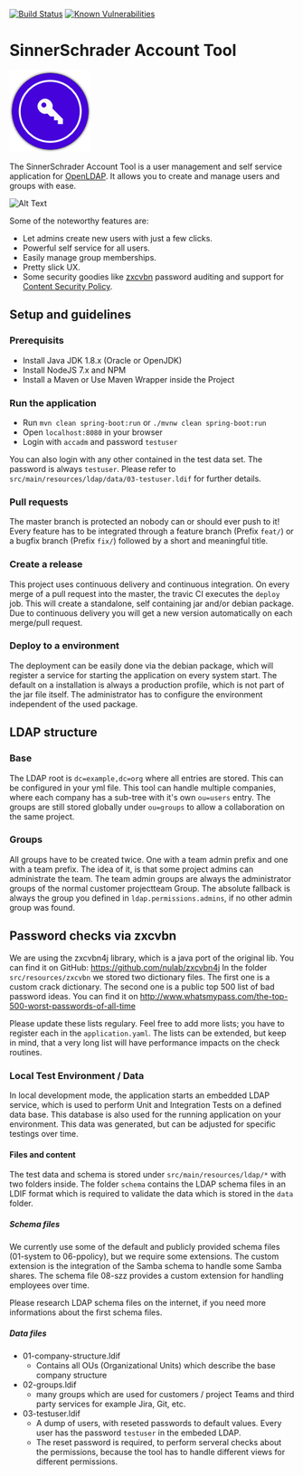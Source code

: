 [![Build Status](https://travis-ci.org/sinnerschrader/account-tool.svg?branch=master)](https://travis-ci.org/sinnerschrader/account-tool)
[![Known Vulnerabilities](https://snyk.io/test/github/sinnerschrader/account-tool/badge.svg)](https://snyk.io/test/github/sinnerschrader/account-tool)

# SinnerSchrader Account Tool

![Logo](/src/main/resources/public/static/favicons/mstile-144x144.png)

The SinnerSchrader Account Tool is a user management and self service application for [OpenLDAP](https://www.openldap.org/). It allows you to create and manage users and groups with ease.

![Alt Text](https://media.giphy.com/media/TMiG4GLEFE3wA/giphy.gif)

Some of the noteworthy features are:

* Let admins create new users with just a few clicks.
* Powerful self service for all users.
* Easily manage group memberships.
* Pretty slick UX.
* Some security goodies like [zxcvbn](https://github.com/dropbox/zxcvbn) password auditing and support for [Content Security Policy](https://developer.mozilla.org/en-US/docs/Web/HTTP/CSP).

## Setup and guidelines

### Prerequisits
* Install Java JDK 1.8.x (Oracle or OpenJDK)
* Install NodeJS 7.x and NPM
* Install a Maven or Use Maven Wrapper inside the Project

### Run the application
* Run `mvn clean spring-boot:run` or `./mvnw clean spring-boot:run`
* Open `localhost:8080` in your browser
* Login with `accadm` and password `testuser`

You can also login with any other contained in the test data set. The password is always `testuser`. Please refer to `src/main/resources/ldap/data/03-testuser.ldif` for further details.

### Pull requests
The master branch is protected an nobody can or should ever push to it! Every feature has to be integrated through a
feature branch (Prefix `feat/`) or a bugfix branch (Prefix `fix/`) followed by a short and meaningful title.

### Create a release
This project uses continuous delivery and continuous integration. On every merge of a pull request into the master,
the travic CI executes the `deploy` job. This will create a standalone, self containing jar and/or debian package.
Due to continuous delivery you will get a new version automatically on each merge/pull request.

### Deploy to a environment
The deployment can be easily done via the debian package, which will register a service for starting the
application on every system start. The default on a installation is always a production profile, which is not part
of the jar file itself. The administrator has to configure the environment independent of the used package.

## LDAP structure

### Base
The LDAP root is `dc=example,dc=org` where all entries are stored. This can be configured in your yml file.
This tool can handle multiple companies, where each company has a sub-tree with it's own `ou=users` entry.
The groups are still stored globally under `ou=groups` to allow a collaboration on the same project.

### Groups
All groups have to be created twice. One with a team admin prefix and one with a team prefix. The idea of it, is that some project admins can administrate the team. The team admin groups are always the administrator groups of the normal customer projectteam Group. The absolute fallback is always the group you defined in `ldap.permissions.admins`, if no other admin group was found.

## Password checks via zxcvbn
We are using the zxcvbn4j library, which is a java port of the original lib. You can find it on
GitHub: https://github.com/nulab/zxcvbn4j
In the folder `src/resources/zxcvbn` we stored two dictionary files. The first one is a custom crack dictionary.
The second one is a public top 500 list of bad password ideas.
You can find it on http://www.whatsmypass.com/the-top-500-worst-passwords-of-all-time

Please update these lists regulary. Feel free to add more lists; you have to register each in the `application.yaml`.
The lists can be extended, but keep in mind, that a very long list will have performance impacts on the check routines.

### Local Test Environment / Data
In local development mode, the application starts an embedded LDAP service, which is used to perform Unit and Integration Tests on a defined data base. This database is also used for the running application on your environment.
This data was generated, but can be adjusted for specific testings over time.

#### Files and content
The test data and schema is stored under `src/main/resources/ldap/*` with two folders inside. The folder `schema` contains the LDAP schema files in an LDIF format which is required to validate the data which is stored in the `data` folder.

##### Schema files
We currently use some of the default and publicly provided schema files (01-system to 06-ppolicy), but we require some extensions. The custom extension is the integration of the Samba schema to handle some Samba shares.
The schema file 08-szz provides a custom extension for handling employees over time.

Please research LDAP schema files on the internet, if you need more informations about the first schema files.

##### Data files
* 01-company-structure.ldif
  * Contains all OUs (Organizational Units) which describe the base company structure
* 02-groups.ldif
  * many groups which are used for customers / project Teams and third party services for example Jira, Git, etc.
* 03-testuser.ldif
  * A dump of users, with reseted passwords to default values. Every user has the password `testuser` in the embeded LDAP.
  * The reset password is required, to perform serveral checks about the permissions, because the tool has to handle different views for different permissions.
